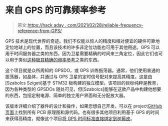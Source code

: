 # 来自 GPS 的可靠频率参考

> 原文:[https://hack aday . com/2021/02/28/reliable-frequency-reference-from-GPS/](https://hackaday.com/2021/02/28/reliable-frequency-reference-from-gps/)

GPS 技术是现代世界的奇迹。我们不仅能以惊人的精度和相对便宜的硬件可靠地定位地球上的位置，而且该技术的许多非定位功能也可用于其他用途。GPS 可以用于时间服务器之类的东西，因为卫星需要精确的时间来三角定位，因此它们也可以用于类似[这种极其精确的频率参考](https://diysquared.blogspot.com/2021/02/yatg-yet-another-trueposition-gpsdo.html)之类的东西。

这个项目就是众所周知的 GPSDO，或 GPS 训练振荡器。通常，他们使用普通的振荡器，如晶体，并通过与 GPS 卫星的定时信号配对来提高其精度。这是由[Szabolcs Szigeti]基于 STM32 板构建的独立模型。该项目的目标纯粹是教育，因为各种类型的 GPSDOs 随处可见，但[Szabolcs]能够在这款产品中构建他想要的东西，包括定制电源、简单的独立用户界面和无分配放大器。

该版本详细介绍了器件的设计和操作，如果您想自己开发，可以在 project[GitHub 页面](https://github.com/szigix/YATPGPSDO)上找到所有 PCB 原理图和源代码。也有很多其他项目利用基于 GPS 的时间来获得高精度，就像这个项目[将 GPS 时间标准直接绑定到树莓皮](https://hackaday.com/2019/06/26/accurate-time-on-your-pi-the-extreme-way/)。